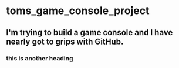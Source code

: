 # toms_game_console_project
## I'm trying to build a game console and I have nearly got to grips with GitHub.
### this is another heading
